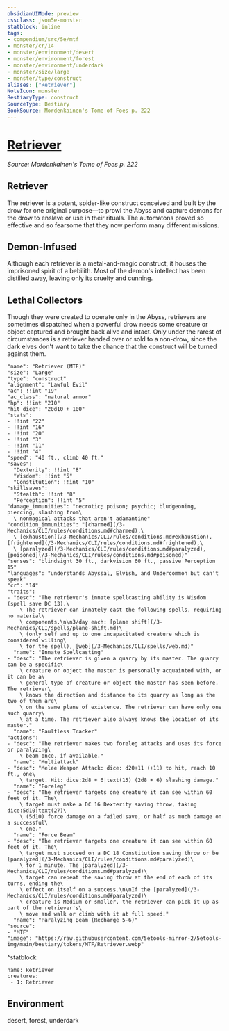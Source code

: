 ```yaml
---
obsidianUIMode: preview
cssclass: json5e-monster
statblock: inline
tags:
- compendium/src/5e/mtf
- monster/cr/14
- monster/environment/desert
- monster/environment/forest
- monster/environment/underdark
- monster/size/large
- monster/type/construct
aliases: ["Retriever"]
NoteIcon: monster
BestiaryType: construct
SourceType: Bestiary
BookSource: Mordenkainen's Tome of Foes p. 222
---
```

# [Retriever](3-Mechanics\CLI\bestiary\construct/retriever-mtf.md)
*Source: Mordenkainen's Tome of Foes p. 222*  

## Retriever

The retriever is a potent, spider-like construct conceived and built by the drow for one original purpose—to prowl the Abyss and capture demons for the drow to enslave or use in their rituals. The automatons proved so effective and so fearsome that they now perform many different missions.

## Demon-Infused

Although each retriever is a metal-and-magic construct, it houses the imprisoned spirit of a bebilith. Most of the demon's intellect has been distilled away, leaving only its cruelty and cunning.

## Lethal Collectors

Though they were created to operate only in the Abyss, retrievers are sometimes dispatched when a powerful drow needs some creature or object captured and brought back alive and intact. Only under the rarest of circumstances is a retriever handed over or sold to a non-drow, since the dark elves don't want to take the chance that the construct will be turned against them.

```statblock
"name": "Retriever (MTF)"
"size": "Large"
"type": "construct"
"alignment": "Lawful Evil"
"ac": !!int "19"
"ac_class": "natural armor"
"hp": !!int "210"
"hit_dice": "20d10 + 100"
"stats":
- !!int "22"
- !!int "16"
- !!int "20"
- !!int "3"
- !!int "11"
- !!int "4"
"speed": "40 ft., climb 40 ft."
"saves":
  "Dexterity": !!int "8"
  "Wisdom": !!int "5"
  "Constitution": !!int "10"
"skillsaves":
  "Stealth": !!int "8"
  "Perception": !!int "5"
"damage_immunities": "necrotic; poison; psychic; bludgeoning, piercing, slashing from\
  \ nonmagical attacks that aren't adamantine"
"condition_immunities": "[charmed](/3-Mechanics/CLI/rules/conditions.md#charmed),\
  \ [exhaustion](/3-Mechanics/CLI/rules/conditions.md#exhaustion), [frightened](/3-Mechanics/CLI/rules/conditions.md#frightened),\
  \ [paralyzed](/3-Mechanics/CLI/rules/conditions.md#paralyzed), [poisoned](/3-Mechanics/CLI/rules/conditions.md#poisoned)"
"senses": "blindsight 30 ft., darkvision 60 ft., passive Perception 15"
"languages": "understands Abyssal, Elvish, and Undercommon but can't speak"
"cr": "14"
"traits":
- "desc": "The retriever's innate spellcasting ability is Wisdom (spell save DC 13).\
    \ The retriever can innately cast the following spells, requiring no material\
    \ components.\n\n3/day each: [plane shift](/3-Mechanics/CLI/spells/plane-shift.md)\
    \ (only self and up to one incapacitated creature which is considered willing\
    \ for the spell), [web](/3-Mechanics/CLI/spells/web.md)"
  "name": "Innate Spellcasting"
- "desc": "The retriever is given a quarry by its master. The quarry can be a specific\
    \ creature or object the master is personally acquainted with, or it can be a\
    \ general type of creature or object the master has seen before. The retriever\
    \ knows the direction and distance to its quarry as long as the two of them are\
    \ on the same plane of existence. The retriever can have only one such quarry\
    \ at a time. The retriever also always knows the location of its master."
  "name": "Faultless Tracker"
"actions":
- "desc": "The retriever makes two foreleg attacks and uses its force or paralyzing\
    \ beam once, if available."
  "name": "Multiattack"
- "desc": "Melee Weapon Attack: dice: d20+11 (+11) to hit, reach 10 ft., one\
    \ target. Hit: dice:2d8 + 6|text(15) (2d8 + 6) slashing damage."
  "name": "Foreleg"
- "desc": "The retriever targets one creature it can see within 60 feet of it. The\
    \ target must make a DC 16 Dexterity saving throw, taking dice:5d10|text(27)\
    \ (5d10) force damage on a failed save, or half as much damage on a successful\
    \ one."
  "name": "Force Beam"
- "desc": "The retriever targets one creature it can see within 60 feet of it. The\
    \ target must succeed on a DC 18 Constitution saving throw or be [paralyzed](/3-Mechanics/CLI/rules/conditions.md#paralyzed)\
    \ for 1 minute. The [paralyzed](/3-Mechanics/CLI/rules/conditions.md#paralyzed)\
    \ target can repeat the saving throw at the end of each of its turns, ending the\
    \ effect on itself on a success.\n\nIf the [paralyzed](/3-Mechanics/CLI/rules/conditions.md#paralyzed)\
    \ creature is Medium or smaller, the retriever can pick it up as part of the retriever's\
    \ move and walk or climb with it at full speed."
  "name": "Paralyzing Beam (Recharge 5-6)"
"source":
- "MTF"
"image": "https://raw.githubusercontent.com/5etools-mirror-2/5etools-img/main/bestiary/tokens/MTF/Retriever.webp"
```
^statblock

```encounter-table
name: Retriever
creatures:
 - 1: Retriever
```

## Environment

desert, forest, underdark